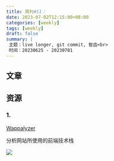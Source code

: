 ```yaml
---
title: 周刊#11：
date: 2023-07-02T12:15:00+08:00
categories: [weekly]
tags: [weekly]
draft: false
summary: |
 主题：live longer, git commit, 智齿<br>
 时间：20230625 - 20230701
---
```


## 文章

## 资源

### 1. 

[Wappalyzer](https://www.wappalyzer.com/)

分析网站所使用的前端技术栈

<img src="https://raw.githubusercontent.com/huyixi/Pics/main/20230702122010.png"/>
